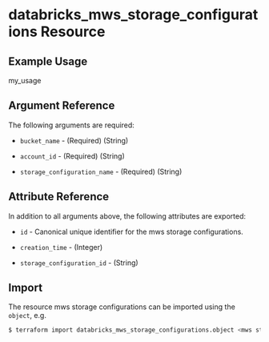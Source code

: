 # databricks_mws_storage_configurations Resource


## Example Usage
my_usage

## Argument Reference

The following arguments are required:

* `bucket_name` - (Required) (String) 

* `account_id` - (Required) (String) 

* `storage_configuration_name` - (Required) (String) 




## Attribute Reference

In addition to all arguments above, the following attributes are exported:

* `id` - Canonical unique identifier for the mws storage configurations.

* `creation_time` - (Integer) 

* `storage_configuration_id` - (String) 


## Import

The resource mws storage configurations can be imported using the `object`, e.g.

```bash
$ terraform import databricks_mws_storage_configurations.object <mws storage configurations id>
```